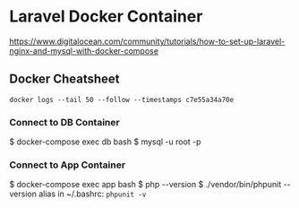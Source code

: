 # Laravel Docker Container

https://www.digitalocean.com/community/tutorials/how-to-set-up-laravel-nginx-and-mysql-with-docker-compose

## Docker Cheatsheet

```docker logs --tail 50 --follow --timestamps c7e55a34a70e```

### Connect to DB Container
$ docker-compose exec db bash
$ mysql -u root -p

### Connect to App Container
$ docker-compose exec app bash
$ php --version
$ ./vendor/bin/phpunit --version
alias in ~/.bashrc: ```phpunit -v```